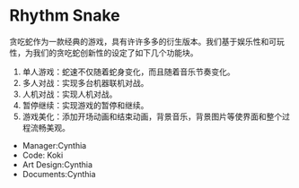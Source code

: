 Rhythm Snake
===
贪吃蛇作为一款经典的游戏，具有许许多多的衍生版本。我们基于娱乐性和可玩性，为我们的贪吃蛇创新性的设定了如下几个功能块。

1. 单人游戏：蛇速不仅随着蛇身变化，而且随着音乐节奏变化。
2. 多人对战：实现多台机器联机对战。
3. 人机对战：实现人机对战。
4. 暂停继续：实现游戏的暂停和继续。
5. 游戏美化：添加开场动画和结束动画，背景音乐，背景图片等使界面和整个过程流畅美观。

* Manager:Cynthia
* Code: Koki
* Art Design:Cynthia
* Documents:Cynthia
